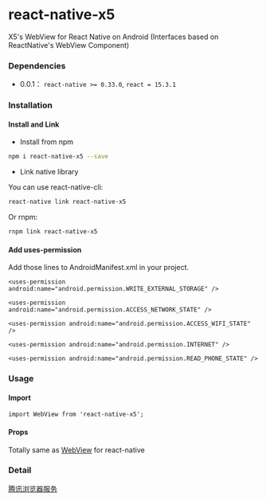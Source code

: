 # react-native-x5
X5's WebView for React Native on Android (Interfaces based on ReactNative's WebView Component)

### Dependencies

* 0.0.1： `react-native >= 0.33.0`, `react = 15.3.1`

### Installation

#### Install and Link

* Install from npm

```bash
npm i react-native-x5 --save

```

* Link native library

You can use react-native-cli:
```bash
react-native link react-native-x5
```

Or rnpm:
```bash
rnpm link react-native-x5
```

#### Add uses-permission

Add those lines to AndroidManifest.xml in your project.

```
<uses-permission android:name="android.permission.WRITE_EXTERNAL_STORAGE" />

<uses-permission android:name="android.permission.ACCESS_NETWORK_STATE" />

<uses-permission android:name="android.permission.ACCESS_WIFI_STATE" />

<uses-permission android:name="android.permission.INTERNET" />

<uses-permission android:name="android.permission.READ_PHONE_STATE" />
```


### Usage

#### Import

```
import WebView from 'react-native-x5';
```

#### Props

Totally same as [WebView](http://facebook.github.io/react-native/docs/webview.html) for react-native


### Detail

[腾讯浏览器服务](http://x5.tencent.com/index)

